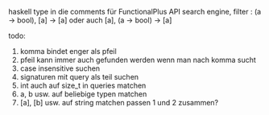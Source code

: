 haskell type in die comments für FunctionalPlus API search engine, filter : (a -> bool), [a] -> [a] oder auch [a], (a -> bool) -> [a]

todo:
1) komma bindet enger als pfeil
2) pfeil kann immer auch gefunden werden wenn man nach komma sucht
3) case insensitive suchen
4) signaturen mit query als teil suchen
5) int auch auf size_t in queries matchen
6) a, b usw. auf beliebige typen matchen
7) [a], [b] usw. auf string matchen
passen 1 und 2 zusammen?